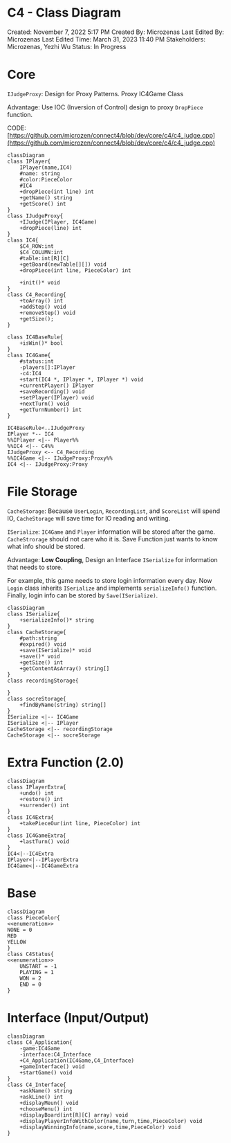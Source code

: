 # C4 - Class Diagram

Created: November 7, 2022 5:17 PM
Created By: Microzenas
Last Edited By: Microzenas
Last Edited Time: March 31, 2023 11:40 PM
Stakeholders: Microzenas, Yezhi Wu
Status: In Progress

# Core

`IJudgeProxy`: Design for Proxy Patterns. Proxy IC4Game Class

Advantage: Use IOC (Inversion of Control) design to proxy `DropPiece` function.  

CODE: [https://github.com/microzen/connect4/blob/dev/core/c4/c4_judge.cpp](https://github.com/microzen/connect4/blob/dev/core/c4/c4_judge.cpp)

```mermaid
classDiagram
class IPlayer{
	IPlayer(name,IC4)
	#name: string
	#color:PieceColor 
	#IC4
	+dropPiece(int line) int
	+getName() string
	+getScore() int
}
class IJudgeProxy{
	+IJudge(IPlayer, IC4Game)
	+dropPiece(line) int
}
class IC4{
	$C4_ROW:int
	$C4_COLUMN:int
	#table:int[R][C]
	+getBoard(newTable[][]) void
	+dropPiece(int line, PieceColor) int
	
	+init()* void
}
class C4_Recording{
	+toArray() int
	+addStep() void
	+removeStep() void
	+getSize();
}

class IC4BaseRule{
	+isWin()* bool
}
class IC4Game{
	#status:int
	-players[]:IPlayer 
	-c4:IC4
	+start(IC4 *, IPlayer *, IPlayer *) void
	+currentPlayer() IPlayer
	+saveRecording() void
	+setPlayer(IPlayer) void
	+nextTurn() void
	+getTurnNumber() int
}

IC4BaseRule<..IJudgeProxy
IPlayer *-- IC4
%%IPlayer <|-- Player%%
%%IC4 <|-- C4%%
IJudgeProxy <-- C4_Recording
%%IC4Game <|-- IJudgeProxy:Proxy%%
IC4 <|-- IJudgeProxy:Proxy
```

# File Storage

`CacheStorage`: Because `UserLogin`, `RecordingList`, and `ScoreList` will spend IO, `CacheStorage` will save time for IO reading and writing.

`ISerialize`: `IC4Game` and `Player` information will be stored after the game.  `CacheStrorage` should not care who it is. Save Function just wants to know what info should be stored.

Advantage: **Low Coupling**, Design an Interface `ISerialize` for information that needs to store. 

For example, this game needs to store login information every day. Now `Login` class inherits `ISerialize` and implements `serializeInfo()` function. Finally, login info can be stored by `Save(ISerialize)`.

```mermaid
classDiagram
class ISerialize{
	+serializeInfo()* string
}
class CacheStorage{
	#path:string
	#expired() void 
	+save(ISerialize)* void
	+save()* void
	+getSize() int
	+getContentAsArray() string[]
}
class recordingStorage{
	
}
class socreStorage{
	+findByName(string) string[]
}
ISerialize <|-- IC4Game
ISerialize <|-- IPlayer
CacheStorage <|-- recordingStorage
CacheStorage <|-- socreStorage
```

# Extra Function (2.0)

```mermaid
classDiagram
class IPlayerExtra{
	+undo() int
	+restore() int
	+surrender() int
}
class IC4Extra{
	+takePieceOur(int line, PieceColor) int
}
class IC4GameExtra{
	+lastTurn() void
}
IC4<|--IC4Extra
IPlayer<|--IPlayerExtra
IC4Game<|--IC4GameExtra
```

# Base

```mermaid
classDiagram
class PieceColor{
<<enumeration>>
NONE = 0
RED
YELLOW
}
class C4Status{
<<enumeration>>
    UNSTART = -1
    PLAYING = 1
    WON = 2
    END = 0
}
```

# Interface (Input/Output)

```mermaid
classDiagram
class C4_Application{
	-game:IC4Game
	-interface:C4_Interface
	+C4_Application(IC4Game,C4_Interface)
	+gameInterface() void
	+startGame() void
}
class C4_Interface{
	+askName() string
	+askLine() int
	+displayMeun() void
	+chooseMenu() int
	+displayBoard(int[R][C] array) void
	+displayPlayerInfoWithColor(name,turn,time,PieceColor) void
	+displayWinningInfo(name,score,time,PieceColor) void
}
```